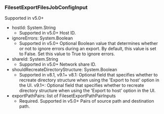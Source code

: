 ### FilesetExportFilesJobConfigInput
Supported in v5.0+

- hostId: System.String
  - Supported in v5.0+
      Host ID.
- ignoreErrors: System.Boolean
  - Supported in v5.0+
      Optional Boolean value that determines whether or not to ignore errors during an export. By default, this value is set to False. Set this value to True to ignore errors.
- shareId: System.String
  - Supported in v5.0+
      Network share ID.
- shouldRecreateDirectoryStructure: System.Boolean
  - Supported in v8.1, v9.1+
      v8.1: Optional field that specifies whether to recreate directory structure when using the 'Export to host' option in the UI.
      v9.1+: Optional field that specifies whether to recreate directory structure when using the 'Export to host' option in the UI.
- exportPathPairs: list of FilesetExportPathPairInputs
  - Required. Supported in v5.0+
      Pairs of source path and destination path.
